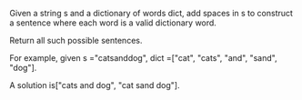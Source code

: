 
Given a string s and a dictionary of words dict, add spaces in s to construct a sentence where each word is a valid dictionary word.

Return all such possible sentences.

For example, given
s ="catsanddog",
dict =["cat", "cats", "and", "sand", "dog"].

A solution is["cats and dog", "cat sand dog"].